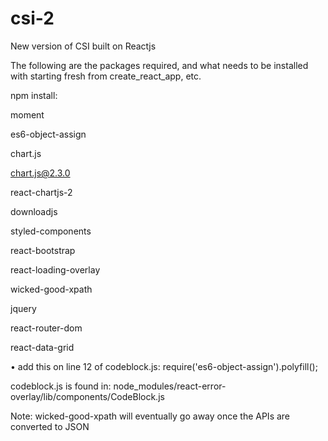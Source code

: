 # csi-2

New version of CSI built on Reactjs

The following are the packages required, and what needs to be installed with starting fresh from create_react_app, etc.

npm install:

moment

es6-object-assign

chart.js

chart.js@2.3.0

react-chartjs-2

downloadjs

styled-components

react-bootstrap

react-loading-overlay

wicked-good-xpath

jquery

react-router-dom

react-data-grid

•	add this on line 12 of codeblock.js:  require('es6-object-assign').polyfill();

codeblock.js is found in: node_modules/react-error-overlay/lib/components/CodeBlock.js

Note: wicked-good-xpath will eventually go away once the APIs are converted to JSON
